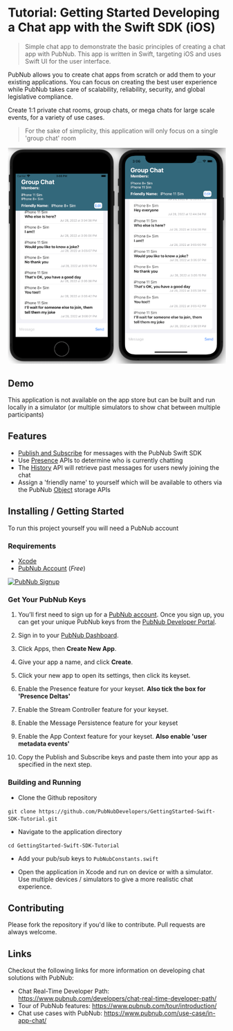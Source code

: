 # Tutorial: Getting Started Developing a Chat app with the Swift SDK (iOS)

> Simple chat app to demonstrate the basic principles of creating a chat app with PubNub.  This app is written in Swift, targeting iOS and uses Swift UI for the user interface.

PubNub allows you to create chat apps from scratch or add them to your existing applications. You can focus on creating the best user experience while PubNub takes care of scalability, reliability, security, and global legislative compliance.

Create 1:1 private chat rooms, group chats, or mega chats for large scale events, for a variety of use cases.

> For the sake of simplicity, this application will only focus on a single 'group chat' room

![Screenshot](https://raw.githubusercontent.com/PubNubDevelopers/GettingStarted-Swift-SDK-Tutorial/main/media/screenshot01_small.png)

## Demo

This application is not available on the app store but can be built and run locally in a simulator (or multiple simulators to show chat between multiple participants)

## Features

- [Publish and Subscribe](https://www.pubnub.com/docs/sdks/swift/api-reference/publish-and-subscribe) for messages with the PubNub Swift SDK
- Use [Presence](https://www.pubnub.com/docs/sdks/swift/api-reference/presence) APIs to determine who is currently chatting
- The [History](https://www.pubnub.com/docs/sdks/swift/api-reference/storage-and-playback#history) API will retrieve past messages for users newly joining the chat
- Assign a 'friendly name' to yourself which will be available to others via the PubNub [Object](https://www.pubnub.com/docs/sdks/swift/api-reference/objects) storage APIs

## Installing / Getting Started

To run this project yourself you will need a PubNub account

### Requirements
- [Xcode](https://developer.apple.com/xcode/)
- [PubNub Account](https://admin.pubnub.com/) (*Free*)

<a href="https://dashboard.pubnub.com/signup">
	<img alt="PubNub Signup" src="https://i.imgur.com/og5DDjf.png" width=260 height=97/>
</a>

### Get Your PubNub Keys

1. You’ll first need to sign up for a [PubNub account](https://dashboard.pubnub.com/signup/). Once you sign up, you can get your unique PubNub keys from the [PubNub Developer Portal](https://admin.pubnub.com/).

1. Sign in to your [PubNub Dashboard](https://admin.pubnub.com/).

1. Click Apps, then **Create New App**.

1. Give your app a name, and click **Create**.

1. Click your new app to open its settings, then click its keyset.

1. Enable the Presence feature for your keyset.  **Also tick the box for 'Presence Deltas'**

1. Enable the Stream Controller feature for your keyset.

1. Enable the Message Persistence feature for your keyset

1. Enable the App Context feature for your keyset.  **Also enable 'user metadata events'**

1. Copy the Publish and Subscribe keys and paste them into your app as specified in the next step.

### Building and Running

- Clone the Github repository

`git clone https://github.com/PubNubDevelopers/GettingStarted-Swift-SDK-Tutorial.git`

- Navigate to the application directory

`cd GettingStarted-Swift-SDK-Tutorial`

- Add your pub/sub keys to `PubNubConstants.swift`

-  Open the application in Xcode and run on device or with a simulator.  Use multiple devices / simulators to give a more realistic chat experience.

## Contributing
Please fork the repository if you'd like to contribute. Pull requests are always welcome. 

## Links

Checkout the following links for more information on developing chat solutions with PubNub:

- Chat Real-Time Developer Path: https://www.pubnub.com/developers/chat-real-time-developer-path/
- Tour of PubNub features: https://www.pubnub.com/tour/introduction/
- Chat use cases with PubNub: https://www.pubnub.com/use-case/in-app-chat/
